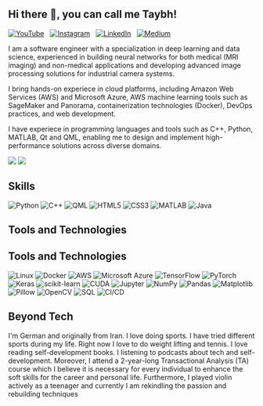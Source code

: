 ## Hi there 👋, you can call me Taybh! 
[![YouTube](https://img.shields.io/badge/YouTube-%20-red?logo=youtube&style=social)](https://youtube.com/@tech_d3coded?feature=shared)&nbsp;&nbsp;
[![Instagram](https://img.shields.io/badge/Instagram-%20-%23E4405F?logo=instagram&style=social)](https://www.instagram.com/tech.decoded.de?igsh=ZWp0NXYzY3Fld3o3&utm_source=qr)&nbsp;&nbsp;
[![LinkedIn](https://img.shields.io/badge/LinkedIn-%20-blue?logo=linkedin&style=social)](https://www.linkedin.com/in/tayebeh-bahador-23356a185/)&nbsp;&nbsp;
[![Medium](https://img.shields.io/badge/Medium-%20-black?logo=medium&style=social)](https://medium.com/@innovate_tiba)

I am a software engineer with a specialization in deep learning and data science, experienced in building neural networks for both medical (MRI imaging) and non-medical applications and developing advanced image processing solutions for industrial camera systems.

I bring hands-on experiece in cloud platforms, including Amazon Web Services (AWS) and Microsoft Azure, AWS machine learning tools such as SageMaker and Panorama, containerization technologies (Docker), DevOps practices, and web development.

I have experiece in programming languages and tools such as C++, Python, MATLAB, Qt and QML, enabling me to design and implement high-performance solutions across diverse domains.

<img src="https://img.shields.io/badge/Python-3776AB?logo=python&logoColor=white&style=flat" />
<img src="https://img.shields.io/badge/JavaScript-F7DF1E?logo=javascript&logoColor=black&style=flat" />

## Skills

![Python](https://img.shields.io/badge/Python-3776AB?logo=python&logoColor=white&style=flat)
![C++](https://img.shields.io/badge/C++-00599C?logo=c%2B%2B&logoColor=white&style=flat)
![QML](https://img.shields.io/badge/QML-41CD52?logo=qt&logoColor=white&style=flat)
![HTML5](https://img.shields.io/badge/HTML5-E34F26?logo=html5&logoColor=white&style=flat)
![CSS3](https://img.shields.io/badge/CSS3-1572B6?logo=css3&logoColor=white&style=flat)
![MATLAB](https://img.shields.io/badge/MATLAB-0076A8?logo=mathworks&logoColor=white&style=flat)
![Java](https://img.shields.io/badge/Java-007396?logo=java&logoColor=white&style=flat)

## Tools and Technologies

## Tools and Technologies

![Linux](https://img.shields.io/badge/Linux-FCC624?logo=linux&logoColor=black&style=flat)
![Docker](https://img.shields.io/badge/Docker-2496ED?logo=docker&logoColor=white&style=flat)
![AWS](https://img.shields.io/badge/AWS-232F3E?logo=amazon-aws&logoColor=white&style=flat)
![Microsoft Azure](https://img.shields.io/badge/Azure-0078D4?logo=microsoft-azure&logoColor=white&style=flat)
![TensorFlow](https://img.shields.io/badge/TensorFlow-FF6F00?logo=tensorflow&logoColor=white&style=flat)
![PyTorch](https://img.shields.io/badge/PyTorch-EE4C2C?logo=pytorch&logoColor=white&style=flat)
![Keras](https://img.shields.io/badge/Keras-D00000?logo=keras&logoColor=white&style=flat)
![scikit-learn](https://img.shields.io/badge/scikit--learn-F7931E?logo=scikit-learn&logoColor=white&style=flat)
![CUDA](https://img.shields.io/badge/CUDA-76B900?logo=nvidia&logoColor=white&style=flat)
![Jupyter](https://img.shields.io/badge/Jupyter-F37626?logo=jupyter&logoColor=white&style=flat)
![NumPy](https://img.shields.io/badge/NumPy-013243?logo=numpy&logoColor=white&style=flat)
![Pandas](https://img.shields.io/badge/Pandas-150458?logo=pandas&logoColor=white&style=flat)
![Matplotlib](https://img.shields.io/badge/Matplotlib-11557C?logo=matplotlib&logoColor=white&style=flat)
![Pillow](https://img.shields.io/badge/Pillow-CC3333?logo=pillow&logoColor=white&style=flat)
![OpenCV](https://img.shields.io/badge/OpenCV-5C3EE8?logo=opencv&logoColor=white&style=flat)
![SQL](https://img.shields.io/badge/SQL-4479A1?logo=postgresql&logoColor=white&style=flat)
![CI/CD](https://img.shields.io/badge/CI/CD-222222?logo=github-actions&logoColor=white&style=flat)

## Beyond Tech

I'm German and originally from Iran. 
I love doing sports. I have tried different sports during my life. Right now I love to do weight lifting and tennis. 
I love reading self-development books.
I listening to podcasts about tech and self-development. Moreover, I attend a 2-year-long Transactional Analysis (TA) course which I believe it is necessary for every individual to enhance the soft skills for the career and personal life. 
Furthermore, I played violin actively as a teenager and currently I am rekindling the passion and rebuilding techniques




<!--
**Taybh/taybh** is a ✨ _special_ ✨ repository because its `README.md` (this file) appears on your GitHub profile.

Here are some ideas to get you started:

- 🔭 I’m currently working on ...
- 🌱 I’m currently learning ...
- 👯 I’m looking to collaborate on ...
- 🤔 I’m looking for help with ...
- 💬 Ask me about ...
- 📫 How to reach me: ...
- 😄 Pronouns: ...
- ⚡ Fun fact: ...
-->
